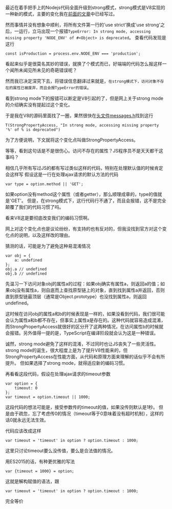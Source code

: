最近在着手把手上的Nodejs代码全面升级到strong模式，strong模式是V8实现的一种新的模式，主要的变化我在[前面的文章](http://www.alloyteam.com/2015/06/strong-mode-jie-shao/)中已经写过。

然而事情并没有想象中顺利，将所有文件第一行的'use strict'换成'use strong'之后，一运行，立马出现一个报错`TypeError: In strong mode, accessing missing property 'NODE_ENV' of #<Object> is deprecated`。
查看代码发现是这行
```
const isProduction = process.env.NODE_ENV === 'production';
```

看起来似乎是很莫名其妙的错误，就换了个模式而已，好端端的代码怎么报这样一个闻所未闻见所未见的奇葩错误呢？

然而我已决定深究下去，将错误信息翻译过来就是，`在strong模式下，访问对象不存在的属性已被废弃，而且会报TypeError的错误`。

看到strong mode下的报错可以断定是V8引起的了，但是网上关于strong mode的介绍确实没有提起过这个变化。

于是我在V8的源码里面找了一圈，果然很快在[头文件messages.h](https://chromium.googlesource.com/v8/v8/+/refs/heads/lkgr/src/messages.h)找到这行
```
T(StrongPropertyAccess, "In strong mode, accessing missing property '%' of % is deprecated")
```
为了方便说明，下文就将这个变化点叫做StrongPropertyAccess。

等等，看到这句话是不是很伤心。访问不存在的属性？JS程序员不是天天都干这事吗？

相信几乎所有写过JS的都有写过类似这样的代码，特别在处理默认值的时候肯定会这样写
假设这是一行在处理ajax请求的默认方法的代码
```
var type = option.method || 'GET';
```

如果option没有method这个属性（或者getter），那么顺理成章的，type的值就是'GET'。
但是，在strong模式下，这行代码行不通了，而且会报错，这不是完全颠覆了我们的代码习惯了吗。

看来V8这是要彻底改变我们的编码习惯啊。

网上对这个变化点也是议论纷纷，有支持的也有反对的，但我没找到官方对这个变化点的说明，以及这样改的理由。

猜测的话，可能是为了避免这种易混淆情况
```
var obj = {
    a: undefined
};
obj.a // undefined
obj.b // undefined
```
先温习一下访问对象obj的属性a的过程：如果obj确实有属性a，则返回a的值；如果obj没有属性a，则自底而上查找原型链上的对象，直到找到属性a并返回，否则直到原型链最顶层（通常是Object.prototype）也没找到属性a，则返回undefined。

这时候在访问obj的属性a和b的时候表现是一样的，如果没看到代码，我们很可能会认为属性a和b都不存在，但事实上属性a是存在的。这种代码就容易造成混淆，而StrongPropertyAccess就很好的区分开了这两种情况，在访问属性b的时候就会报错。另外值得一提的是，TypeScript在编译阶段就会认为这是一种错误。

诚然，strong mode避免了这样的混淆，不过同时也让JS丧失了一些灵活性。
strong mode的诞生，很大程度上是为了提升V8性能来的，但StrongPropertyAccess在性能方面，从代码和原理方面来理解的话似乎不会有所提升。
但如果选择了strong mode，就得适应新的编码习惯。

再看看这段代码，假设在处理ajax请求的timeout参数
```
var option = {
    timeout: 0
};
var timeout = option.timeout || 1000;
```
这段代码的想法可能是，接受参数传的timeout的值，如果没传则默认是1秒。
但是由于疏忽，忘了考虑传0的情况（timeout等于0意味着没有超时机制），这样的话0就永远无法生效。

代码应该改成这样
```
var timeout = 'timeout' in option ? option.timeout : 1000;
```
这里只讨论timeout要么没传值，要么是合法值的情况。

用ES2015的话，有种更优雅的写法
```
var {timeout = 1000} = option;
```
这就是解构赋值的语法，跟
```
var timeout = 'timeout' in option ? option.timeout : 1000;
```
完全等价